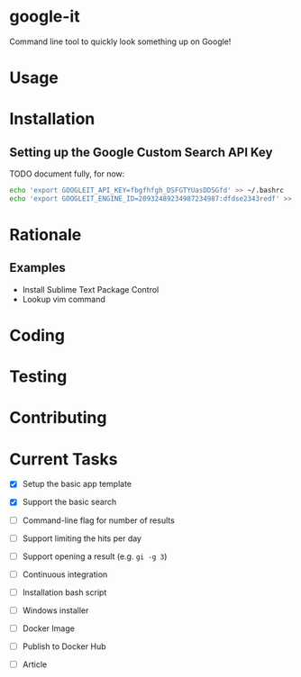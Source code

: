 # google-it

Command line tool to quickly look something up on Google!

# Usage

# Installation

## Setting up the Google Custom Search API Key

TODO document fully, for now:

```bash
echo 'export GOOGLEIT_API_KEY=fbgfhfgh_DSFGTYUasDDSGfd' >> ~/.bashrc
echo 'export GOOGLEIT_ENGINE_ID=20932489234987234987:dfdse2343redf' >> ~/.bashrc
```

# Rationale

## Examples

- Install Sublime Text Package Control
- Lookup vim command

# Coding

# Testing

# Contributing

# Current Tasks

- [X] Setup the basic app template
- [X] Support the basic search
- [ ] Command-line flag for number of results
- [ ] Support limiting the hits per day
- [ ] Support opening a result (e.g. `gi -g 3`)
- [ ] Continuous integration
- [ ] Installation bash script
- [ ] Windows installer
- [ ] Docker Image
- [ ] Publish to Docker Hub
- [ ] Article


